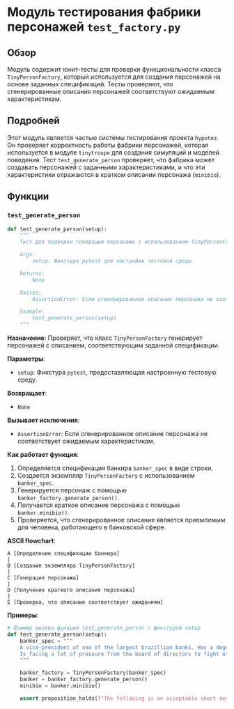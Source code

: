 # Модуль тестирования фабрики персонажей `test_factory.py`

## Обзор

Модуль содержит юнит-тесты для проверки функциональности класса `TinyPersonFactory`, который используется для создания персонажей на основе заданных спецификаций. Тесты проверяют, что сгенерированные описания персонажей соответствуют ожидаемым характеристикам.

## Подробней

Этот модуль является частью системы тестирования проекта `hypotez`. Он проверяет корректность работы фабрики персонажей, которая используется в модуле `tinytroupe` для создания симуляций и моделей поведения. Тест `test_generate_person` проверяет, что фабрика может создавать персонажей с заданными характеристиками, и что эти характеристики отражаются в кратком описании персонажа (`minibio`).

## Функции

### `test_generate_person`

```python
def test_generate_person(setup):
    """
    Тест для проверки генерации персонажа с использованием TinyPersonFactory.

    Args:
        setup: Фикстура pytest для настройки тестовой среды.

    Returns:
        None

    Raises:
        AssertionError: Если сгенерированное описание персонажа не соответствует ожидаемым характеристикам.

    Example:
        test_generate_person(setup)
    """
```

**Назначение**: Проверяет, что класс `TinyPersonFactory` генерирует персонажей с описанием, соответствующим заданной спецификации.

**Параметры**:
- `setup`: Фикстура `pytest`, предоставляющая настроенную тестовую среду.

**Возвращает**:
- `None`

**Вызывает исключения**:
- `AssertionError`: Если сгенерированное описание персонажа не соответствует ожидаемым характеристикам.

**Как работает функция**:

1.  Определяется спецификация банкира `banker_spec` в виде строки.
2.  Создается экземпляр `TinyPersonFactory` с использованием `banker_spec`.
3.  Генерируется персонаж с помощью `banker_factory.generate_person()`.
4.  Получается краткое описание персонажа с помощью `banker.minibio()`.
5.  Проверяется, что сгенерированное описание является приемлемым для человека, работающего в банковской сфере.

**ASCII flowchart**:

```
A [Определение спецификации банкира]
|
B [Создание экземпляра TinyPersonFactory]
|
C [Генерация персонажа]
|
D [Получение краткого описания персонажа]
|
E [Проверка, что описание соответствует ожиданиям]
```

**Примеры**:

```python
# Пример вызова функции test_generate_person с фикстурой setup
def test_generate_person(setup):
    banker_spec = """
    A vice-president of one of the largest brazillian banks. Has a degree in engineering and an MBA in finance. 
    Is facing a lot of pressure from the board of directors to fight off the competition from the fintechs.    
    """

    banker_factory = TinyPersonFactory(banker_spec)
    banker = banker_factory.generate_person()
    minibio = banker.minibio()

    assert proposition_holds(f"The following is an acceptable short description for someone working in banking: '{minibio}'"), f"Proposition is false according to the LLM."